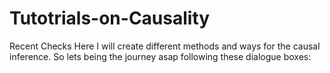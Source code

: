 # Tutotrials-on-Causality
Recent Checks
Here I will create different methods and ways for the causal inference. So lets being the journey asap following these dialogue boxes: 
